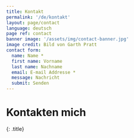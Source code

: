 ```yaml
---
title: Kontakt
permalink: '/de/kontakt'
layout: page/contact
language: deutsch
page ref: contact
banner image: '/assets/img/contact-banner.jpg'
image credit: Bild von Garth Pratt
contact form:
  name: Name *
  first name: Vorname
  last name: Nachname
  email: E-mail Addresse *
  message: Nachricht
  submit: Senden
---
```


# Kontakten mich
{: .title}
